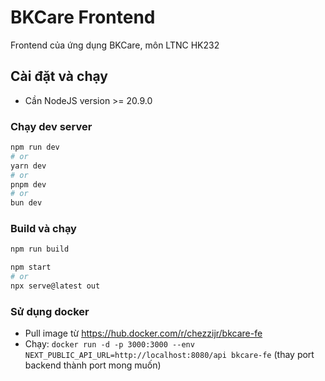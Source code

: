 # BKCare Frontend
Frontend của ứng dụng BKCare, môn LTNC HK232

## Cài đặt và chạy
- Cần NodeJS version >= 20.9.0

### Chạy dev server

```bash
npm run dev
# or
yarn dev
# or
pnpm dev
# or
bun dev
```

### Build và chạy
```bash
npm run build
```

```bash
npm start
# or
npx serve@latest out
```

### Sử dụng docker
- Pull image từ https://hub.docker.com/r/chezzijr/bkcare-fe
- Chạy: `docker run -d -p 3000:3000 --env NEXT_PUBLIC_API_URL=http://localhost:8080/api bkcare-fe` (thay port backend thành port mong muốn)

